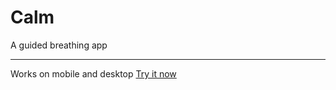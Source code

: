 # Calm 
A guided breathing app

---------------

Works on mobile and desktop
[Try it now](index.html)
